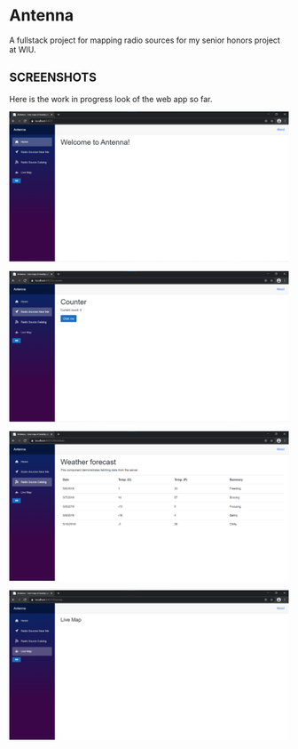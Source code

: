 # Antenna
A fullstack project for mapping radio sources for my senior honors project at WIU.

## SCREENSHOTS

Here is the work in progress look of the web app so far.

![Landing Screen](Screenshots/Landing%20page.png)

![Radio Sources Near Me](Screenshots/Radio%20near%20me.png)

![Radio Catalog](Screenshots/Radio%20catalog.png)

![Live Map](Screenshots/Live%20map.png)
